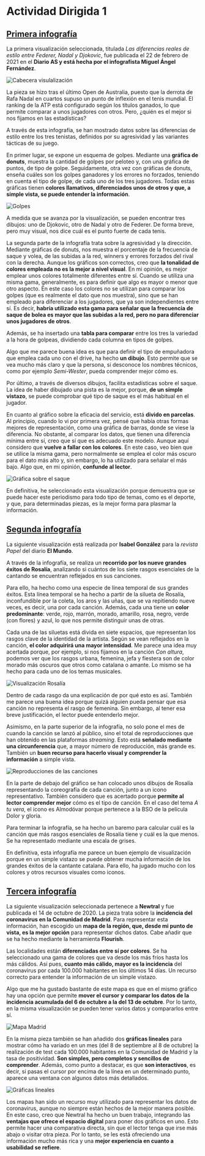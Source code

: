 # Actividad Dirigida 1
## [Primera infografía](https://as.com/tenis/2021/02/22/reportajes/1613994563_644498.html)
La primera visualización seleccionada, titulada *Las diferencias reales de estilo entre Federer, Nadal y Djokovic*, fue publicada el 22 de febrero de 2021 en el **Diario AS y está hecha por el infografista Miguel Ángel Fernández**.

![Cabecera visulalización](/docs/images/pic02.jpg)

La pieza se hizo tras el último Open de Australia, puesto que la derrota de Rafa Nadal en cuartos supuso un punto de inflexión en el tenis mundial. El ranking de la ATP está configurado según los títulos ganados, lo que permite comparar a unos jugadores con otros. Pero, ¿quién es el mejor si nos fijamos en las estadísticas?

A través de esta infografía, se han mostrado datos sobre las diferencias de estilo entre los tres tenistas, definidos por su agresividad y las variantes tácticas de su juego.

En primer lugar, se expone un esquema de golpes. Mediante una **gráfica de donuts**, muestra la cantidad de golpes por peloteo y, con una gráfica de puntos, de tipo de golpe. Seguidamente, otra vez con gráficas de donuts, enseña cuáles son los golpes ganadores y los errores no forzados, teniendo en cuenta el tipo de golpe, de cada uno de los tres jugadores. Todas estas gráficas tienen **colores llamativos, diferenciados unos de otros y que, a simple vista, se puede entender la información**.

![Golpes](/docs/images/golpes.jpg)

A medida que se avanza por la visualización, se pueden encontrar tres dibujos: uno de Djokovic, otro de Nadal y otro de Federer. De forma breve, pero muy visual, nos dice cuál es el punto fuerte de cada tenis. 

La segunda parte de la infografía trata sobre la agresividad y la dirección. Mediante gráficas de donuts, nos muestra el porcentaje de la frecuencia de saque y volea, de las subidas a la red, winners y errores forzados del rival con la derecha. Aunque los gráficos son correctos, creo que **la tonalidad de colores empleada no es la mejor a nivel visual**. En mi opinión, es mejor emplear unos colores totalmente diferentes entre sí. Cuando se utiliza una misma gama, generalmente, es para definir que algo es mayor o menor que otro aspecto. En este caso los colores no se utilizan para comparar los golpes (que es realmente el dato que nos muestra), sino que se han empleado para diferenciar a los jugadores, que ya son independientes entre sí. Es decir, **habría utilizado esta gama para señalar que la frecuencia de saque de bolea es mayor que las subidas a la red, pero no para diferenciar unos jugadores de otros**.

Además, se ha insertado una **tabla para comparar** entre los tres la variedad a la hora de golpeas, dividiendo cada columna en tipos de golpes. 

Algo que me parece buena idea es que para definir el tipo de empuñadora que emplea cada uno con el drive, ha hecho **un dibujo**. Esto permite que se vea mucho más claro y que la persona, si desconoce los nombres técnicos, como por ejemplo *Semi-Wester*, pueda comprender mejor cómo es.

Por último, a través de diversos dibujos, facilita estadísticas sobre el saque. La idea de haber dibujado una pista es la mejor, porque, **de un simple vistazo**, se puede comprobar qué tipo de saque es el más habitual en el jugador.

En cuanto al gráfico sobre la eficacia del servicio, está **divido en parcelas**. Al principio, cuando lo vi por primera vez, pensé que había otras formas mejores de representación, como una gráfica de barras, donde se viese la diferencia. No obstante, al comparar los datos, que tienen una diferencia mínima entre sí, creo que sí que es adecuado este modelo. Aunque aquí considero que **vuelve a fallar con los colores**. En este caso, veo bien que se utilice la misma gama, pero normalmente se emplea el color más oscuro para el dato más alto y, sin embargo, lo ha utilizado para señalar el más bajo. Algo que, en mi opinión, **confunde al lector**.

![Gráfica sobre el saque](/docs/images/resto.jpg)

En definitiva, he seleccionado esta visualización porque demuestra que se puede hacer este periodismo para todo tipo de temas, como es el deporte, y que, para determinadas piezas, es la mejor forma para plasmar la información.


## [Segunda infografía](https://inconsolata.com/image/190291985632)
La siguiente visualización está realizada por **Isabel González** para la *revista Papel* del diario **El Mundo**. 

A través de la infografía, se realiza un **recorrido por los nueve grandes éxitos de Rosalía**, analizando si cuántos de los siete rasgos esenciales de la cantando se encuentran reflejados en sus canciones. 

Para ello, ha hecho como una especie de línea temporal de sus grandes éxitos. Esta línea temporal se ha hecho a partir de la silueta de Rosalía, inconfundible por la coleta, los aros y las uñas, que se va repitiendo nueve veces, es decir, una por cada canción. Además, cada una tiene un **color predominante**: verde, rojo, marrón, morado, amarillo, rosa, negro, verde (con flores) y azul, lo que nos permite distinguir unas de otras.

Cada una de las siluetas está divida en siete espacios, que representan los rasgos clave de la identidad de la artista. Según se vean reflejados en la canción, **el color adquirirá una mayor intensidad**. Me parece una idea muy acertada porque, por ejemplo, si nos fijamos en la canción *Con altura*, podemos ver que los rasgos urbana, femenina, jefa y fiestera son de color morado más oscuros que otros como catalana o amante. Lo mismo se ha hecho para cada uno de los temas musicales.

![Visualización Rosalía](/docs/images/rosalia.jpg)

Dentro de cada rasgo da una explicación de por qué esto es así. También me parece una buena idea porque quizá alguien pueda pensar que esa canción no representa el rasgo de femenina. Sin embargo, al tener esa breve justificación, el lector puede entenderlo mejor.

Asimismo, en la parte superior de la infografía, no solo pone el mes de cuando la canción se lanzó al público, sino el total de reproducciones que han obtenido en las plataformas *streaming*. Esto está **señalado mediante una circunferencia** que, a mayor número de reproducción, más grande es. También un **buen recurso para hacerlo visual y comprender la información** a simple vista.

![Reproducciones de las canciones](/docs/images/reproducciones.jpg)

En la parte de debajo del gráfico se han colocado unos dibujos de Rosalía representando la coreografía de cada canción, junto a un icono representativo. También considero que es acertado porque **permite al lector comprender mejor** cómo es el tipo de canción. En el caso del tema *A tu vera*, el icono es Almodóvar porque pertenece a la BSO de la película Dolor y gloria.

Para terminar la infografía, se ha hecho un baremo para calcular cuál es la canción que más rasgos esenciales de Rosalía tiene y cuál es la que menos. Se ha representado mediante una escala de grises. 

En definitiva, esta infografía me parece un buen ejemplo de visualización porque en un simple vistazo se puede obtener mucha información de los grandes éxitos de la cantante catalana. Para ello, ha jugado mucho con los colores y otros recursos visuales como iconos.

## [Tercera infografía](https://www.newtral.es/mapa-coronavirus-madrid-incidencia-500/20201014/)
La siguiente visualización seleccionada pertenece a **Newtral** y fue publicada el 14 de octubre de 2020. La pieza trata sobre la **incidencia del coronavirus en la Comunidad de Madrid**. Para representar esta información, han escogido un **mapa de la región, que, desde mi punto de vista, es la mejor opción** para representar dichos datos. Cabe añadir que se ha hecho mediante la herramienta **Flourish**.

Las localidades están **diferenciadas entre sí por colores**. Se ha seleccionado una gama de colores que va desde los más fríos hasta los más cálidos. Así pues, **cuanto más cálido, mayor es la incidencia** del coronavirus por cada 100.000 habitantes en los últimos 14 días. Un recurso correcto para entender la información de un simple vistazo.

Algo que me ha gustado bastante de este mapa es que en el mismo gráfico hay una opción que permite **mover el cursor y comparar los datos de la incidencia acumulada del 6 de octubre a la del 13 de octubre**. Por lo tanto, en la misma visualización se pueden tener varios datos y compararlos entre sí.

![Mapa Madrid](/docs/images/madrid.jpg)

En la misma pieza también se han añadido dos **gráficas lineales** para mostrar cómo ha variado en un mes (del 8 de septiembre al 8 de octubre) la realización de test cada 100.000 habitantes en la Comunidad de Madrid y la tasa de positividad. **Son simples, pero completos y sencillos de comprender**. Además, como punto a destacar, es que **son interactivos**, es decir, si pasas el cursor por encima de la línea en un determinado punto, aparece una ventana con algunos datos más detallados.

![Gráficas lineales](/docs/images/lineales.jpg)

Los mapas han sido un recurso muy utilizado para representar los datos de coronavirus, aunque no siempre están hechos de la mejor manera posible. En este caso, creo que Newtral ha hecho un buen trabajo, integrando las **ventajas que ofrece el espacio digital** para poner dos gráficos en uno. Esto permite hacer una comparativa directa, sin que el lector tenga que irse más abajo o visitar otra pieza. Por lo tanto, se les está ofreciendo una información mucho más rica y una **mejor experiencia en cuanto a usabilidad se refiere**.
